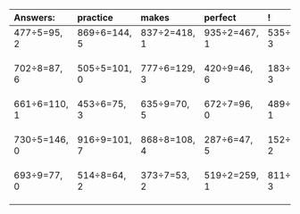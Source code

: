 | Answers: | practice | makes | perfect | ! |
| :--- | :--- | :--- | :--- | :--- |
| 477÷5=95, 2 | 869÷6=144, 5 | 837÷2=418, 1 | 935÷2=467, 1 | 535÷4=133, 3 | 
|   |   |   |   |   | 
|   |   |   |   |   | 
|   |   |   |   |   | 
| 702÷8=87, 6 | 505÷5=101, 0 | 777÷6=129, 3 | 420÷9=46, 6 | 183÷4=45, 3 | 
|   |   |   |   |   | 
|   |   |   |   |   | 
|   |   |   |   |   | 
| 661÷6=110, 1 | 453÷6=75, 3 | 635÷9=70, 5 | 672÷7=96, 0 | 489÷8=61, 1 | 
|   |   |   |   |   | 
|   |   |   |   |   | 
|   |   |   |   |   | 
| 730÷5=146, 0 | 916÷9=101, 7 | 868÷8=108, 4 | 287÷6=47, 5 | 152÷3=50, 2 | 
|   |   |   |   |   | 
|   |   |   |   |   | 
|   |   |   |   |   | 
| 693÷9=77, 0 | 514÷8=64, 2 | 373÷7=53, 2 | 519÷2=259, 1 | 811÷4=202, 3 | 
|   |   |   |   |   | 
|   |   |   |   |   | 
|   |   |   |   |   | 
